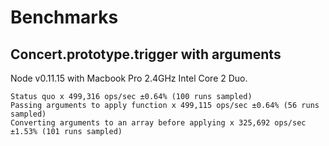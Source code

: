 Benchmarks
==========

## Concert.prototype.trigger with arguments
Node v0.11.15 with Macbook Pro 2.4GHz Intel Core 2 Duo.
```
Status quo x 499,316 ops/sec ±0.64% (100 runs sampled)
Passing arguments to apply function x 499,115 ops/sec ±0.64% (56 runs sampled)
Converting arguments to an array before applying x 325,692 ops/sec ±1.53% (101 runs sampled)
```
